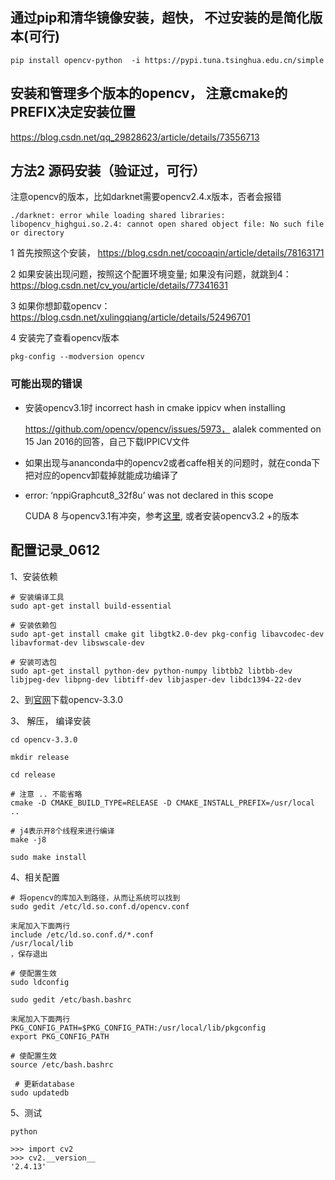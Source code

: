 ## 通过pip和清华镜像安装，超快， 不过安装的是简化版本(可行)
```
pip install opencv-python  -i https://pypi.tuna.tsinghua.edu.cn/simple
```

## 安装和管理多个版本的opencv， 注意cmake的PREFIX决定安装位置

https://blog.csdn.net/qq_29828623/article/details/73556713

## 方法2 源码安装（验证过，可行）

注意opencv的版本，比如darknet需要opencv2.4.x版本，否者会报错
```
./darknet: error while loading shared libraries: libopencv_highgui.so.2.4: cannot open shared object file: No such file or directory
```
1 首先按照这个安装，
https://blog.csdn.net/cocoaqin/article/details/78163171

2 如果安装出现问题，按照这个配置环境变量; 如果没有问题，就跳到4： 
https://blog.csdn.net/cv_you/article/details/77341631

3 如果你想卸载opencv： 
https://blog.csdn.net/xulingqiang/article/details/52496701

4 安装完了查看opencv版本
```
pkg-config --modversion opencv
```

### 可能出现的错误
* 安装opencv3.1时 incorrect hash in cmake ippicv when installing

    https://github.com/opencv/opencv/issues/5973， alalek commented on 15 Jan 2016的回答，自己下载IPPICV文件 

* 如果出现与ananconda中的opencv2或者caffe相关的问题时，就在conda下把对应的opencv卸载掉就能成功编译了

* error: ‘nppiGraphcut8_32f8u’ was not declared in this scope

    CUDA 8 与opencv3.1有冲突，参考[这里](https://github.com/opencv/opencv/issues/8036), 或者安装opencv3.2 +的版本



## 配置记录_0612
1、安装依赖
```
# 安装编译工具
sudo apt-get install build-essential

# 安装依赖包
sudo apt-get install cmake git libgtk2.0-dev pkg-config libavcodec-dev libavformat-dev libswscale-dev

# 安装可选包
sudo apt-get install python-dev python-numpy libtbb2 libtbb-dev libjpeg-dev libpng-dev libtiff-dev libjasper-dev libdc1394-22-dev
```

2、到[官网](https://opencv.org/releases.html)下载opencv-3.3.0 

3、 解压， 编译安装
```
cd opencv-3.3.0 

mkdir release

cd release

# 注意 .. 不能省略
cmake -D CMAKE_BUILD_TYPE=RELEASE -D CMAKE_INSTALL_PREFIX=/usr/local ..

# j4表示开8个线程来进行编译
make -j8 

sudo make install
```

4、相关配置
```
# 将opencv的库加入到路径，从而让系统可以找到
sudo gedit /etc/ld.so.conf.d/opencv.conf
 
末尾加入下面两行
include /etc/ld.so.conf.d/*.conf
/usr/local/lib
，保存退出

# 使配置生效
sudo ldconfig    

sudo gedit /etc/bash.bashrc 

末尾加入下面两行
PKG_CONFIG_PATH=$PKG_CONFIG_PATH:/usr/local/lib/pkgconfig
export PKG_CONFIG_PATH

# 使配置生效
source /etc/bash.bashrc

 # 更新database
sudo updatedb

```

5、测试
```
python

>>> import cv2
>>> cv2.__version__
'2.4.13'
```
